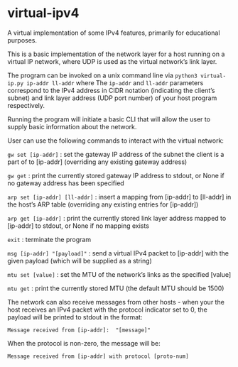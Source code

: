 # virtual-ipv4
A virtual implementation of some IPv4 features, primarily for educational purposes.

This is a basic implementation of the network layer for a host running on a virtual IP network, where UDP is used as the virtual network’s link layer.

The program can be invoked on a unix command line via `python3 virtual-ip.py ip-addr ll-addr` where The `ip-addr` and `ll-addr` parameters correspond to the IPv4 address in CIDR notation (indicating the client’s subnet) and link layer address (UDP port number) of your host program respectively.

Running the program will initiate a basic CLI that will allow the user to supply basic information about the network.

User can use the following commands to interact with the virtual network:

`gw set [ip-addr]` : set the gateway IP address of the subnet the client is a part of to [ip-addr] (overriding any existing gateway address)

`gw get` : print the currently stored gateway IP address to stdout, or None if no gateway address has been specified

`arp set [ip-addr] [ll-addr]` : insert a mapping from [ip-addr] to [ll-addr] in the host’s ARP table (overriding any existing entries for [ip-addr])

`arp get [ip-addr]` : print the currently stored link layer address mapped to [ip-addr] to stdout, or None if no mapping exists

`exit` : terminate the program

`msg [ip-addr] "[payload]"` : send a virtual IPv4 packet to [ip-addr] with the given payload (which will be supplied as a string)

`mtu set [value]` : set the MTU of the network’s links as the specified [value]

`mtu get` : print the currently stored MTU (the default MTU should be 1500)

The network can also receive messages from other hosts - when your the host receives an IPv4 packet with the protocol indicator set to 0, the payload will be printed to stdout in the format:

`Message received from [ip-addr]:  "[message]"`

When the protocol is non-zero, the message will be:

`Message received from [ip-addr] with protocol [proto-num]`

